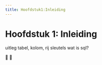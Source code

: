 ```yaml
---
title: Hoofdstuk1:Inleiding
---
```


# Hoofdstuk 1: Inleiding

uitleg tabel, kolom, rij
sleutels
wat is sql?

:tada: :100: